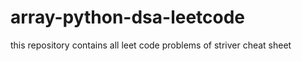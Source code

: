 # array-python-dsa-leetcode
this repository contains all leet code problems of striver cheat sheet 

